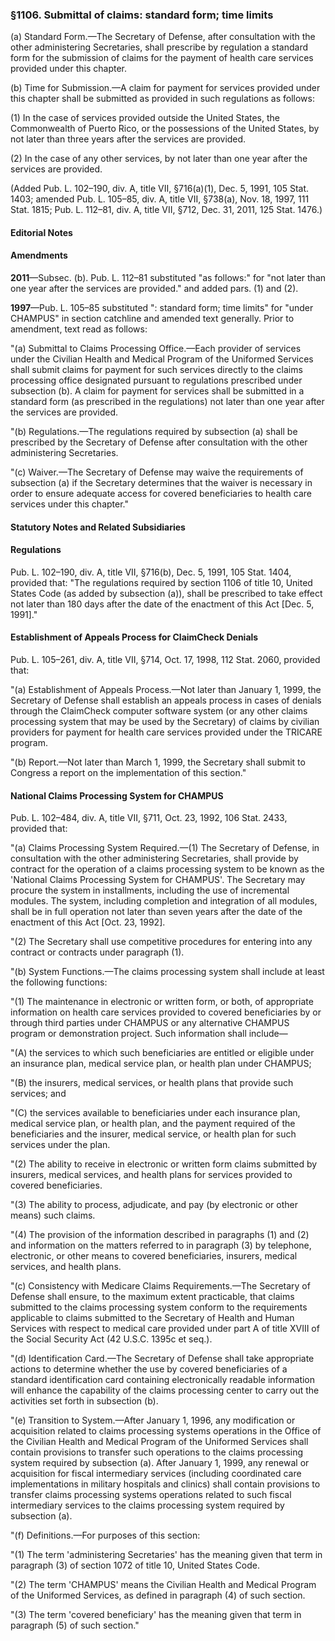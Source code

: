 ### §1106. Submittal of claims: standard form; time limits ###

(a) Standard Form.—The Secretary of Defense, after consultation with the other administering Secretaries, shall prescribe by regulation a standard form for the submission of claims for the payment of health care services provided under this chapter.

(b) Time for Submission.—A claim for payment for services provided under this chapter shall be submitted as provided in such regulations as follows:

(1) In the case of services provided outside the United States, the Commonwealth of Puerto Rico, or the possessions of the United States, by not later than three years after the services are provided.

(2) In the case of any other services, by not later than one year after the services are provided.

(Added Pub. L. 102–190, div. A, title VII, §716(a)(1), Dec. 5, 1991, 105 Stat. 1403; amended Pub. L. 105–85, div. A, title VII, §738(a), Nov. 18, 1997, 111 Stat. 1815; Pub. L. 112–81, div. A, title VII, §712, Dec. 31, 2011, 125 Stat. 1476.)

#### **Editorial Notes** ####

#### Amendments ####

**2011**—Subsec. (b). Pub. L. 112–81 substituted "as follows:" for "not later than one year after the services are provided." and added pars. (1) and (2).

**1997**—Pub. L. 105–85 substituted ": standard form; time limits" for "under CHAMPUS" in section catchline and amended text generally. Prior to amendment, text read as follows:

"(a) Submittal to Claims Processing Office.—Each provider of services under the Civilian Health and Medical Program of the Uniformed Services shall submit claims for payment for such services directly to the claims processing office designated pursuant to regulations prescribed under subsection (b). A claim for payment for services shall be submitted in a standard form (as prescribed in the regulations) not later than one year after the services are provided.

"(b) Regulations.—The regulations required by subsection (a) shall be prescribed by the Secretary of Defense after consultation with the other administering Secretaries.

"(c) Waiver.—The Secretary of Defense may waive the requirements of subsection (a) if the Secretary determines that the waiver is necessary in order to ensure adequate access for covered beneficiaries to health care services under this chapter."

#### **Statutory Notes and Related Subsidiaries** ####

#### Regulations ####

Pub. L. 102–190, div. A, title VII, §716(b), Dec. 5, 1991, 105 Stat. 1404, provided that: "The regulations required by section 1106 of title 10, United States Code (as added by subsection (a)), shall be prescribed to take effect not later than 180 days after the date of the enactment of this Act [Dec. 5, 1991]."

#### Establishment of Appeals Process for ClaimCheck Denials ####

Pub. L. 105–261, div. A, title VII, §714, Oct. 17, 1998, 112 Stat. 2060, provided that:

"(a) Establishment of Appeals Process.—Not later than January 1, 1999, the Secretary of Defense shall establish an appeals process in cases of denials through the ClaimCheck computer software system (or any other claims processing system that may be used by the Secretary) of claims by civilian providers for payment for health care services provided under the TRICARE program.

"(b) Report.—Not later than March 1, 1999, the Secretary shall submit to Congress a report on the implementation of this section."

#### National Claims Processing System for CHAMPUS ####

Pub. L. 102–484, div. A, title VII, §711, Oct. 23, 1992, 106 Stat. 2433, provided that:

"(a) Claims Processing System Required.—(1) The Secretary of Defense, in consultation with the other administering Secretaries, shall provide by contract for the operation of a claims processing system to be known as the 'National Claims Processing System for CHAMPUS'. The Secretary may procure the system in installments, including the use of incremental modules. The system, including completion and integration of all modules, shall be in full operation not later than seven years after the date of the enactment of this Act [Oct. 23, 1992].

"(2) The Secretary shall use competitive procedures for entering into any contract or contracts under paragraph (1).

"(b) System Functions.—The claims processing system shall include at least the following functions:

"(1) The maintenance in electronic or written form, or both, of appropriate information on health care services provided to covered beneficiaries by or through third parties under CHAMPUS or any alternative CHAMPUS program or demonstration project. Such information shall include—

"(A) the services to which such beneficiaries are entitled or eligible under an insurance plan, medical service plan, or health plan under CHAMPUS;

"(B) the insurers, medical services, or health plans that provide such services; and

"(C) the services available to beneficiaries under each insurance plan, medical service plan, or health plan, and the payment required of the beneficiaries and the insurer, medical service, or health plan for such services under the plan.

"(2) The ability to receive in electronic or written form claims submitted by insurers, medical services, and health plans for services provided to covered beneficiaries.

"(3) The ability to process, adjudicate, and pay (by electronic or other means) such claims.

"(4) The provision of the information described in paragraphs (1) and (2) and information on the matters referred to in paragraph (3) by telephone, electronic, or other means to covered beneficiaries, insurers, medical services, and health plans.

"(c) Consistency with Medicare Claims Requirements.—The Secretary of Defense shall ensure, to the maximum extent practicable, that claims submitted to the claims processing system conform to the requirements applicable to claims submitted to the Secretary of Health and Human Services with respect to medical care provided under part A of title XVIII of the Social Security Act (42 U.S.C. 1395c et seq.).

"(d) Identification Card.—The Secretary of Defense shall take appropriate actions to determine whether the use by covered beneficiaries of a standard identification card containing electronically readable information will enhance the capability of the claims processing center to carry out the activities set forth in subsection (b).

"(e) Transition to System.—After January 1, 1996, any modification or acquisition related to claims processing systems operations in the Office of the Civilian Health and Medical Program of the Uniformed Services shall contain provisions to transfer such operations to the claims processing system required by subsection (a). After January 1, 1999, any renewal or acquisition for fiscal intermediary services (including coordinated care implementations in military hospitals and clinics) shall contain provisions to transfer claims processing systems operations related to such fiscal intermediary services to the claims processing system required by subsection (a).

"(f) Definitions.—For purposes of this section:

"(1) The term 'administering Secretaries' has the meaning given that term in paragraph (3) of section 1072 of title 10, United States Code.

"(2) The term 'CHAMPUS' means the Civilian Health and Medical Program of the Uniformed Services, as defined in paragraph (4) of such section.

"(3) The term 'covered beneficiary' has the meaning given that term in paragraph (5) of such section."